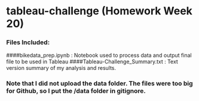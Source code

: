 # tableau-challenge (Homework Week 20)

### Files Included:

####bikedata_prep.ipynb :  Notebook used to process data and output final file to be used in Tableau
####Tableau-Challenge_Summary.txt : Text version summary of my analysis and results.

### Note that I did not upload the data folder.  The files were too big for Github, so I put the /data folder in gitignore.
